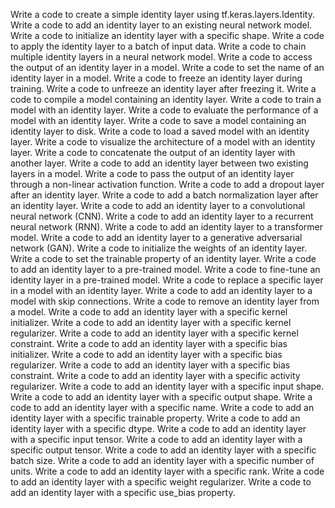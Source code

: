 Write a code to create a simple identity layer using tf.keras.layers.Identity.
Write a code to add an identity layer to an existing neural network model.
Write a code to initialize an identity layer with a specific shape.
Write a code to apply the identity layer to a batch of input data.
Write a code to chain multiple identity layers in a neural network model.
Write a code to access the output of an identity layer in a model.
Write a code to set the name of an identity layer in a model.
Write a code to freeze an identity layer during training.
Write a code to unfreeze an identity layer after freezing it.
Write a code to compile a model containing an identity layer.
Write a code to train a model with an identity layer.
Write a code to evaluate the performance of a model with an identity layer.
Write a code to save a model containing an identity layer to disk.
Write a code to load a saved model with an identity layer.
Write a code to visualize the architecture of a model with an identity layer.
Write a code to concatenate the output of an identity layer with another layer.
Write a code to add an identity layer between two existing layers in a model.
Write a code to pass the output of an identity layer through a non-linear activation function.
Write a code to add a dropout layer after an identity layer.
Write a code to add a batch normalization layer after an identity layer.
Write a code to add an identity layer to a convolutional neural network (CNN).
Write a code to add an identity layer to a recurrent neural network (RNN).
Write a code to add an identity layer to a transformer model.
Write a code to add an identity layer to a generative adversarial network (GAN).
Write a code to initialize the weights of an identity layer.
Write a code to set the trainable property of an identity layer.
Write a code to add an identity layer to a pre-trained model.
Write a code to fine-tune an identity layer in a pre-trained model.
Write a code to replace a specific layer in a model with an identity layer.
Write a code to add an identity layer to a model with skip connections.
Write a code to remove an identity layer from a model.
Write a code to add an identity layer with a specific kernel initializer.
Write a code to add an identity layer with a specific kernel regularizer.
Write a code to add an identity layer with a specific kernel constraint.
Write a code to add an identity layer with a specific bias initializer.
Write a code to add an identity layer with a specific bias regularizer.
Write a code to add an identity layer with a specific bias constraint.
Write a code to add an identity layer with a specific activity regularizer.
Write a code to add an identity layer with a specific input shape.
Write a code to add an identity layer with a specific output shape.
Write a code to add an identity layer with a specific name.
Write a code to add an identity layer with a specific trainable property.
Write a code to add an identity layer with a specific dtype.
Write a code to add an identity layer with a specific input tensor.
Write a code to add an identity layer with a specific output tensor.
Write a code to add an identity layer with a specific batch size.
Write a code to add an identity layer with a specific number of units.
Write a code to add an identity layer with a specific rank.
Write a code to add an identity layer with a specific weight regularizer.
Write a code to add an identity layer with a specific use_bias property.